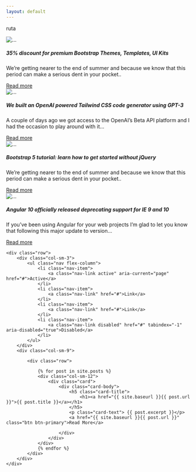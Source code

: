 ```yaml
---
layout: default
---
```



ruta
<div class="row">
                            <div class="col-12 col-md-6 col-xl-3 mb-4">
                                <div class="card mr-3">
                                    <img src="https://themesberg.s3.us-east-2.amazonaws.com/public/posts/bootstrap-themes-summer-sale.jpg" class="card-img-top" alt="...">
                                    <div class="card-body">
                                      <h5 class="card-title">35% discount for premium Bootstrap Themes, Templates, UI Kits</h5>
                                      <p class="card-text">We’re getting nearer to the end of summer and because we know that this period can make a serious dent in your pocket..</p>
                                      <a href="#" class="btn btn-primary">Read more</a>
                                    </div>
                                </div>
                            </div>
                            <div class="col-12 col-md-6 col-xl-3 mb-4">
                                <div class="card mr-3">
                                    <img src="https://themesberg.s3.us-east-2.amazonaws.com/public/posts/gpt-3-tailwind-css-code-generator.jpg" class="card-img-top" alt="...">
                                    <div class="card-body">
                                      <h5 class="card-title">We built an OpenAI powered Tailwind CSS code generator using GPT-3</h5>
                                      <p class="card-text">A couple of days ago we got access to the OpenAI’s Beta API platform and I had the occasion to play around with it...</p>
                                      <a href="#" class="btn btn-primary">Read more</a>
                                    </div>
                                </div>
                            </div>
                            <div class="col-12 col-md-6 col-xl-3 mb-4">
                                <div class="card mr-3">
                                    <img src="https://themesberg.s3.us-east-2.amazonaws.com/public/posts/bootstrap-5-tutorial/bootstrap-5-tutorial.jpg" class="card-img-top" alt="...">
                                    <div class="card-body">
                                      <h5 class="card-title">Bootstrap 5 tutorial: learn how to get started without jQuery</h5>
                                      <p class="card-text">We’re getting nearer to the end of summer and because we know that this period can make a serious dent in your pocket..</p>
                                      <a href="#" class="btn btn-primary">Read more</a>
                                    </div>
                                </div>
                            </div>
                            <div class="col-12 col-md-6 col-xl-3 mb-4">
                                <div class="card mr-3">
                                    <img src="https://themesberg.s3.us-east-2.amazonaws.com/public/posts/angular-10/angular-10-officially-released-dropping-ie-9-10.jpg" class="card-img-top" alt="...">
                                    <div class="card-body">
                                      <h5 class="card-title">Angular 10 officially released deprecating support for IE 9 and 10</h5>
                                      <p class="card-text">If you’ve been using Angular for your web projects I’m glad to let you know that following this major update to version...</p>
                                      <a href="#" class="btn btn-primary">Read more</a>
                                    </div>
                                </div>
                            </div>
                        </div>
<div id="main" role="main" class="container">

    <div class="row">
        <div class="col-sm-3">
            <ul class="nav flex-column">
                <li class="nav-item">
                    <a class="nav-link active" aria-current="page" href="#">Active</a>
                </li>
                <li class="nav-item">
                    <a class="nav-link" href="#">Link</a>
                </li>
                <li class="nav-item">
                    <a class="nav-link" href="#">Link</a>
                </li>
                <li class="nav-item">
                    <a class="nav-link disabled" href="#" tabindex="-1" aria-disabled="true">Disabled</a>
                </li>
            </ul>
        </div>
        <div class="col-sm-9">

            <div class="row">

                {% for post in site.posts %}
                <div class="col-sm-12">
                    <div class="card">
                        <div class="card-body">
                            <h5 class="card-title">
                                <h1><a href="{{ site.baseurl }}{{ post.url }}">{{ post.title }}</a></h1>
                            </h5>
                            <p class="card-text"> {{ post.excerpt }}</p>
                            <a href="{{ site.baseurl }}{{ post.url }}" class="btn btn-primary">Read More</a>

                        </div>
                    </div>
                </div>
                {% endfor %}
            </div>
        </div>
    </div>
</div>
